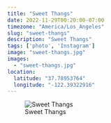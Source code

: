 ```yaml
---
title: "Sweet Thangs"
date: 2022-11-29T00:20:00-07:00
timezone: "America/Los_Angeles"
slug: "sweet-thangs"
description: "Sweet Thangs"
tags: ['photo', 'Instagram']
image: "sweet-thangs.jpg"
images:
  - "sweet-thangs.jpg"
location:
  latitude: "37.78953764"
  longitude: "-122.39322916"
---
```

<figure>
  <img src="/media/sweet-thangs/sweet-thangs.jpg" alt="Sweet Thangs">
  <figcaption>Sweet Thangs</figcaption>
</figure>